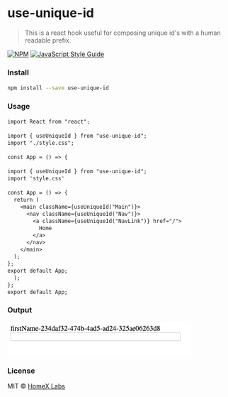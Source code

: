 # use-unique-id

> This is a react hook useful for composing unique id&#x27;s with a human readable prefix.

[![NPM](https://img.shields.io/npm/v/use-unique-id.svg)](https://www.npmjs.com/package/use-unique-id) [![JavaScript Style Guide](https://img.shields.io/badge/code_style-standard-brightgreen.svg)](https://standardjs.com)

### Install

```bash
npm install --save use-unique-id
```

### Usage

```tsx
import React from "react";

import { useUniqueId } from "use-unique-id";
import "./style.css";

const App = () => {

import { useUniqueId } from "use-unique-id";
import 'style.css'

const App = () => {
  return (
    <main className={useUniqueId("Main")}>
      <nav className={useUniqueId("Nav")}>
        <a className={useUniqueId("NavLink")} href="/">
          Home
        </a>
      </nav>
    </main>
  );
};
export default App;
  );
};
export default App;
```

### Output

![input field with useUniqueId label](./assets/screenshot.png)

### License

MIT © [HomeX Labs](https://github.com/homexlabs)

